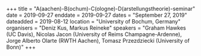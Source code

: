 +++
title = "A(aachen)-B(ochum)-C(ologne)-D(arstellungstheorie)-seminar"
date = 2019-09-27
enddate = 2019-09-27
dates = "September 27, 2019"
dateadded = 2019-08-12
location = "University of Bochum, Germany"
organisers = "Deniz Kus, Markus Reineke"
speakers = "Graham Hawkes (UC Davis), Nicolas Jacon (University of Reims Champagne-Ardenne), Jorge Alberto Olarte (RWTH Aachen), Tomasz Przezdziecki (University of Bonn)"
+++
